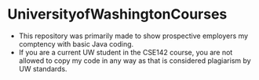 # UniversityofWashingtonCourses
- This repository was primarily made to show prospective employers my comptency with basic Java coding.
- If you are a current UW student in the CSE142 course, you are not allowed to copy my code in any way as that is considered plagiarism by UW standards.
